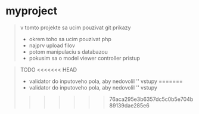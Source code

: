 # myproject
>v tomto projekte sa ucim pouzivat git prikazy
>- okrem toho sa ucim pouzivat php
>- najprv upload filov
>- potom manipulaciu s databazou
>- pokusim sa o model viewer controller pristup

>TODO
<<<<<<< HEAD
>- validator do inputoveho pola, aby nedovolil '' vstupy
=======
>- validator do inputoveho pola, aby nedovolil '' vstupy
>>>>>>> 76aca295e3b6357dc5c0b5e704b89139dae285e6
